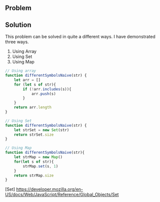 ## Problem

## Solution

This problem can be solved in quite a different ways. I have demonstrated three ways. 

1. Using Array
2. Using Set
3. Using Map

```javascript
// Using array
function differentSymbolsNaive(str) {
    let arr = []
    for (let s of str){
        if (!arr.includes(s)){
            arr.push(s)
        }
    }
    return arr.length
}

// Using Set
function differentSymbolsNaive(str) {
    let strSet = new Set(str)
    return strSet.size
}

// Using Map
function differentSymbolsNaive(str){
    let strMap = new Map()
    for(let s of str){
        strMap.set(s, 1)
    }
    return strMap.size
}
```

[Set] https://developer.mozilla.org/en-US/docs/Web/JavaScript/Reference/Global_Objects/Set